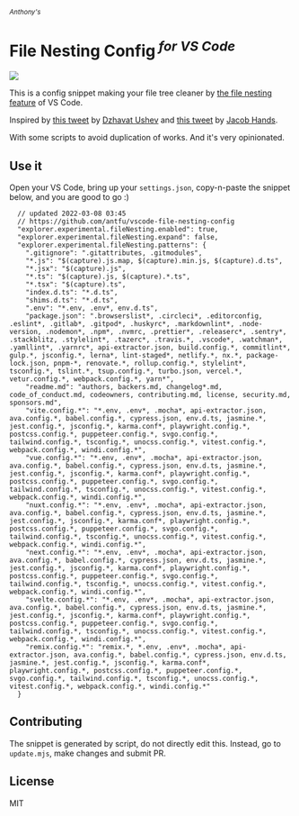 <sub><em>Anthony's</em></sub>
<h1>File Nesting Config<sup><em> for VS Code</em></sup></h1>

![](https://user-images.githubusercontent.com/11247099/157142238-b00deecb-8d56-424f-9b20-ef6a6f5ddf99.png)

This is a config snippet making your file tree cleaner by [the file nesting feature](https://code.visualstudio.com/updates/v1_64#_explorer-file-nesting) of VS Code.

Inspired by [this tweet](https://twitter.com/dzhavatushev/status/1500511236634599430) by [Dzhavat Ushev](https://twitter.com/dzhavatushev) and [this tweet](https://twitter.com/jachands/status/1500173829733240844) by [Jacob Hands](https://twitter.com/jachands).

With some scripts to avoid duplication of works. And it's very opinionated.

## Use it

Open your VS Code, bring up your `settings.json`, copy-n-paste the snippet below, and you are good to go :)

```jsonc
  // updated 2022-03-08 03:45
  // https://github.com/antfu/vscode-file-nesting-config
  "explorer.experimental.fileNesting.enabled": true,
  "explorer.experimental.fileNesting.expand": false,
  "explorer.experimental.fileNesting.patterns": {
    ".gitignore": ".gitattributes, .gitmodules",
    "*.js": "$(capture).js.map, $(capture).min.js, $(capture).d.ts",
    "*.jsx": "$(capture).js",
    "*.ts": "$(capture).js, $(capture).*.ts",
    "*.tsx": "$(capture).ts",
    "index.d.ts": "*.d.ts",
    "shims.d.ts": "*.d.ts",
    ".env": "*.env, .env*, env.d.ts",
    "package.json": ".browserslist*, .circleci*, .editorconfig, .eslint*, .gitlab*, .gitpod*, .huskyrc*, .markdownlint*, .node-version, .nodemon*, .npm*, .nvmrc, .prettier*, .releaserc*, .sentry*, .stackblitz, .stylelint*, .tazerc*, .travis.*, .vscode*, .watchman*, .yamllint*, .yarnrc*, api-extractor.json, build.config.*, commitlint*, gulp.*, jsconfig.*, lerna*, lint-staged*, netlify.*, nx.*, package-lock.json, pnpm-*, renovate.*, rollup.config.*, stylelint*, tsconfig.*, tslint.*, tsup.config.*, turbo.json, vercel.*, vetur.config.*, webpack.config.*, yarn*",
    "readme.md": "authors, backers.md, changelog*.md, code_of_conduct.md, codeowners, contributing.md, license, security.md, sponsors.md",
    "vite.config.*": "*.env, .env*, .mocha*, api-extractor.json, ava.config.*, babel.config.*, cypress.json, env.d.ts, jasmine.*, jest.config.*, jsconfig.*, karma.conf*, playwright.config.*, postcss.config.*, puppeteer.config.*, svgo.config.*, tailwind.config.*, tsconfig.*, unocss.config.*, vitest.config.*, webpack.config.*, windi.config.*",
    "vue.config.*": "*.env, .env*, .mocha*, api-extractor.json, ava.config.*, babel.config.*, cypress.json, env.d.ts, jasmine.*, jest.config.*, jsconfig.*, karma.conf*, playwright.config.*, postcss.config.*, puppeteer.config.*, svgo.config.*, tailwind.config.*, tsconfig.*, unocss.config.*, vitest.config.*, webpack.config.*, windi.config.*",
    "nuxt.config.*": "*.env, .env*, .mocha*, api-extractor.json, ava.config.*, babel.config.*, cypress.json, env.d.ts, jasmine.*, jest.config.*, jsconfig.*, karma.conf*, playwright.config.*, postcss.config.*, puppeteer.config.*, svgo.config.*, tailwind.config.*, tsconfig.*, unocss.config.*, vitest.config.*, webpack.config.*, windi.config.*",
    "next.config.*": "*.env, .env*, .mocha*, api-extractor.json, ava.config.*, babel.config.*, cypress.json, env.d.ts, jasmine.*, jest.config.*, jsconfig.*, karma.conf*, playwright.config.*, postcss.config.*, puppeteer.config.*, svgo.config.*, tailwind.config.*, tsconfig.*, unocss.config.*, vitest.config.*, webpack.config.*, windi.config.*",
    "svelte.config.*": "*.env, .env*, .mocha*, api-extractor.json, ava.config.*, babel.config.*, cypress.json, env.d.ts, jasmine.*, jest.config.*, jsconfig.*, karma.conf*, playwright.config.*, postcss.config.*, puppeteer.config.*, svgo.config.*, tailwind.config.*, tsconfig.*, unocss.config.*, vitest.config.*, webpack.config.*, windi.config.*",
    "remix.config.*": "remix.*, *.env, .env*, .mocha*, api-extractor.json, ava.config.*, babel.config.*, cypress.json, env.d.ts, jasmine.*, jest.config.*, jsconfig.*, karma.conf*, playwright.config.*, postcss.config.*, puppeteer.config.*, svgo.config.*, tailwind.config.*, tsconfig.*, unocss.config.*, vitest.config.*, webpack.config.*, windi.config.*"
  }
```

## Contributing

The snippet is generated by script, do not directly edit this. Instead, go to `update.mjs`, make changes and submit PR.

## License

MIT
